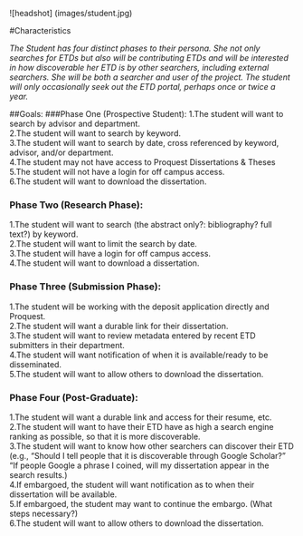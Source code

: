 ![headshot] (images/student.jpg)  

#Characteristics

*The Student has four distinct phases to their persona. She not only searches for ETDs but also will be contributing ETDs and will be interested in how discoverable her ETD is by other searchers, including external searchers. She will be both a searcher and user of the project. The student will only occasionally seek out the ETD portal, perhaps once or twice a year.*  

##Goals: 
###Phase One (Prospective Student):
  1.The student will want to search by advisor and department.  
  2.The student will want to search by keyword.  
  3.The student will want to search by date, cross referenced by keyword, advisor, and/or department.   
  4.The student may not have access to Proquest Dissertations & Theses  
  5.The student will not have a login for off campus access.  
  6.The student will want to download the dissertation.  
###	Phase Two (Research Phase):  
  1.The student will want to search (the abstract only?: bibliography? full text?) by keyword.  
  2.The student will want to limit the search by date.  
  3.The student will have a login for off campus access.  
  4.The student will want to download a dissertation.  
###	Phase Three (Submission Phase):  
  1.The student will be working with the deposit application directly and Proquest.  
  2.The student will want a durable link for their dissertation.  
  3.The student will want to review metadata entered by recent ETD submitters in their department.  
  4.The student will want notification of when it is available/ready to be disseminated.  
  5.The student will want to allow others to download the dissertation.  
###	Phase Four (Post-Graduate):  
  1.The student will want a durable link and access for their resume, etc.
  2.The student will want to have their ETD have as high a search engine ranking as possible, so that it is more discoverable.   
  3.The student will want to know how other searchers can discover their ETD (e.g., “Should I tell people that it is discoverable through Google Scholar?” “If people Google a phrase I coined, will my dissertation appear in the search results.)  
  4.If embargoed, the student will want notification as to when their dissertation will be available.  
  5.If embargoed, the student may want to continue the embargo. (What steps necessary?)  
  6.The student will want to allow others to download the dissertation.  

